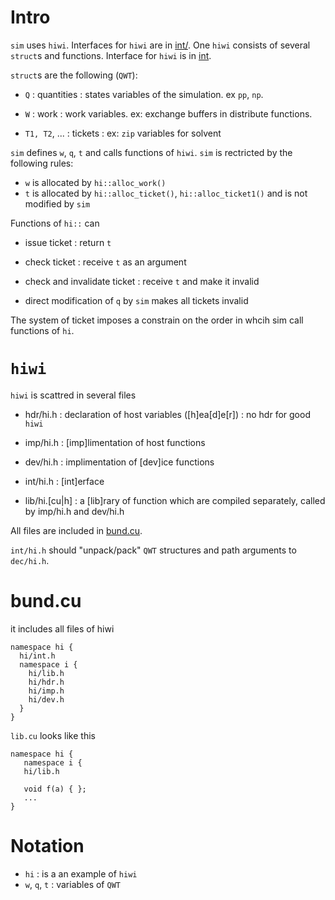 # Intro
`sim` uses `hiwi`. Interfaces for `hiwi` are in
[int/](../src/int). One `hiwi` consists of several `struct`s and
functions. Interface for `hiwi` is in [int](../src/int).

`struct`s are the following (`QWT`):

* `Q` : quantities : states variables of the simulation. ex `pp`, `np`.

* `W` : work : work variables. ex: exchange buffers in distribute
  functions.

* `T1, T2`, ... : tickets : ex: `zip` variables for solvent

`sim` defines `w`, `q`, `t` and calls functions of `hiwi`. `sim` is
rectricted by the following rules:

* `w` is allocated by `hi::alloc_work()`
* `t` is allocated by `hi::alloc_ticket()`, `hi::alloc_ticket1()` and
  is not modified by `sim`

Functions of `hi::` can
* issue ticket : return `t`
* check ticket : receive `t` as an argument
* check and invalidate ticket : receive `t` and make it invalid

* direct modification of `q` by `sim` makes all tickets invalid

The system of ticket imposes a constrain on the order in whcih sim
call functions of `hi`.

# `hiwi`

`hiwi` is scattred in several files

* hdr/hi.h : declaration of host variables ([h]ea[d]e[r]) : no hdr for
  good `hiwi`
* imp/hi.h : [imp]limentation of host functions
* dev/hi.h : implimentation of [dev]ice functions
* int/hi.h : [int]erface

* lib/hi.[cu|h] : a [lib]rary of function which are compiled
  separately, called by imp/hi.h and dev/hi.h

All files are included in [bund.cu](../src/bund.cu).

`int/hi.h` should "unpack/pack" `QWT` structures and path arguments to
`dec/hi.h`.

# bund.cu

it includes all files of hiwi

	namespace hi {
	  hi/int.h
	  namespace i {
		hi/lib.h
		hi/hdr.h
		hi/imp.h
		hi/dev.h
	  }
	}

   `lib.cu` looks like this

	namespace hi {
	   namespace i {
	   hi/lib.h

	   void f(a) { };
	   ...
	}

# Notation
* `hi` : is a an example of `hiwi`
* `w`, `q`, `t` : variables of `QWT`
